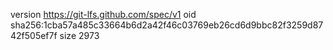 version https://git-lfs.github.com/spec/v1
oid sha256:1cba57a485c33664b6d2a42f46c03769eb26cd6d9bbc82f3259d8742f505ef7f
size 2973
